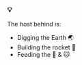 ### 💡

<!--
**ZhangYuef/ZhangYuef** is a ✨ _special_ ✨ repository because its `README.md` (this file) appears on your GitHub profile.

-->

The host behind is:

- Digging the Earth 🌏
- Building the rocket 🚀
- Feeding the 🐹 & 🐱
